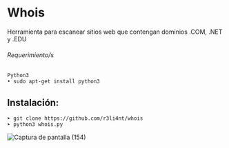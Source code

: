 # Whois
Herramienta para escanear sitios web que contengan dominios .COM, .NET y .EDU

###### Requerimiento/s
```
Python3
• sudo apt-get install python3
```

## Instalación:
```
➤ git clone https://github.com/r3li4nt/whois
➤ python3 whois.py
```

![Captura de pantalla (154)](https://user-images.githubusercontent.com/75953873/102028216-c9c5e100-3d87-11eb-8e66-b85831f22b00.png)


